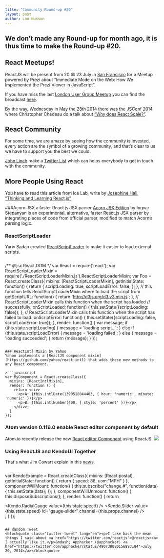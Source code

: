 ```yaml
---
title: "Community Round-up #20"
layout: post
author: Lou Husson
---
```

## We don’t made any Round-up for month ago, it is thus time to make the Round-up #20.
[]()
## React Meetups!
ReactJS will be present from 20 till 23 July in [San Francisco](http://www.meetup.com/ReactJS-San-Francisco/events/195518392/)  for a Meetup powered by Prezi about “Immediate Mode on the Web: How We Implemented the Prezi Viewer in JavaScript”.

If you have miss the last [London User Group Meetup](http://www.meetup.com/London-React-User-Group/events/191406572/) you can find the broadcast [here](https://www.youtube.com/watch?v=CP3lvm5Ppqo).

By the way, Wednesday in May the 28th 2014 there was the [JSConf](http://2014.jsconf.us/) 2014 where Christopher Chedeau do a talk about  [“Why does React Scale?”](https://www.youtube.com/watch?v=D-ioDiacTm8).

## React Community
For some time, we are amaze by seeing how the community is invested, every action are the symbol of a growing community, and that’s clear to us  we have to support you the best we could.

[John Linch](https://twitter.com/johnrlynch) make a [Twitter List](https://twitter.com/johnrlynch/facebook-react-js/members) which can helps everybody to get in touch with the community.

## More People Using React

You have to read this article from Ice Lab, write by [Josephine Hall](http://icelab.com.au/about/#josephine-hall), [“Thinking and Learning React.js”](http://icelab.com.au/articles/thinking-and-learning-reactjs/)

###Acorn JSX a faster React.js JSX parser
[Acorn JSX Edition](https://github.com/RReverser/acorn-jsx) by Ingvar Stepanyan is an experimental, alternative, faster React.js JSX parser by integrating pieces of code from official parser, modified to match Acorn’s parsing logic.

### ReactScriptLoader
Yariv Sadan created [ReactScriptLoader](https://github.com/yariv/ReactScriptLoader) to make it easier to load external scripts.

>```javascript
/** @jsx React.DOM */
var React = require('react');
var ReactScriptLoaderMixin = require('./ReactScriptLoaderMixin.js').ReactScriptLoaderMixin;
var Foo = React.createClass({
    mixins: [ReactScriptLoaderMixin],
    getInitialState: function() {
        return {
            scriptLoading: true,
            scriptLoadError: false,
        };
    },
    // this function tells ReactScriptLoaderMixin where to load the script from
    getScriptURL: function() {
        return 'http://d3js.org/d3.v3.min.js';
    },
    // ReactScriptLoaderMixin calls this function when the script has loaded
    // successfully.
    onScriptLoaded: function() {
        this.setState({scriptLoading: false});
    },
    // ReactScriptLoaderMixin calls this function when the script has failed to load.
    onScriptError: function() {
        this.setState({scriptLoading: false, scriptLoadError: true});
    },
    render: function() {
        var message;
        if (this.state.scriptLoading) {
            message = 'loading script...';
        } else if (this.state.scriptLoadError) {
            message = 'loading failed';
        } else {
            message = 'loading succeeded';
        }
        return <span>{message}</span>;
    }
});
```

### ReactIntl Mixin by Yahoo
Yahoo implements a [ReactJS component mixin](https://github.com/yahoo/react-intl) that adds these new methods to any React component.

>```javascript
var MyComponent = React.createClass({
  mixins: [ReactIntlMixin],
  render: function () {
    return <div>
      <p>A: {this.intlDate(1390518044403, { hour: 'numeric', minute: 'numeric' })}</p>
      <p>B: {this.intlNumber(400, { style: 'percent' })}</p>
    </div>;
  }
});
```

### Atom version 0.116.0 enable React editor component by default
Atom.io recently release the new [React editor Component](http://blog.atom.io/2014/07/22/default-to-react-editor.html) using ReactJS.
[![](http://blog.atom.io/img/posts/use-react-editor.png)](http://blog.atom.io/2014/07/22/default-to-react-editor.html)

### Using ReactJS and KendoUI Together
That's what Jim Cowart explain in this [news](http://www.ifandelse.com/using-reactjs-and-kendoui-together/).

>```javascript
var KendoExample = React.createClass({
	mixins: [React.postal],
  getInitialState: function() {
    return {
      speed: 88,
      uom:"MPH"
    }
  },
  componentWillMount: function() {
    this.subscribe("change.#", function(data) {
      this.setState(data);
    });
  },
  componentWillUnmount: function() {
    this.disposeSubscriptions();
  },
render: function() {
    return <div>
      <div className="container">
        <Kendo.RadialGauge value={this.state.speed} />
        <Kendo.Slider value={this.state.speed} id="gauge-slider" channel={this.props.channel} />
        <UnitOfMeasure channel={this.props.channel} />
      </div>
      <SpeedDisplay speed={this.state.speed} uom={this.state.uom} />
    </div>;
  }
});
```

## Random Tweet
<blockquote class="twitter-tweet" lang="en"><p>I take back the mean things I said about <a href="https://twitter.com/reactjs">@reactjs</a> I actually like it.</p>&mdash; Apphacker (@apphacker) <a href="https://twitter.com/apphacker/status/490738080156893184">July 20, 2014</a></blockquote>